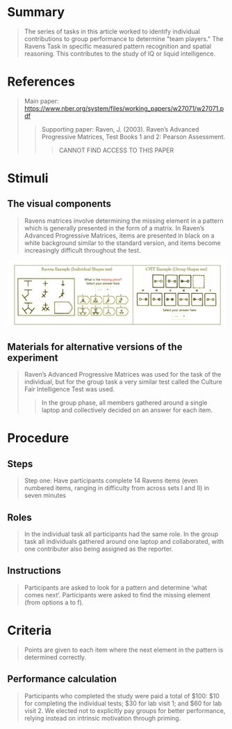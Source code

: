 # Summary
> The series of tasks in this article worked to identify individual contributions to group performance to determine "team players." The Ravens Task in specific measured pattern recognition and spatial reasoning. This contributes to the study of IQ or liquid intelligence. 

# References
> Main paper: https://www.nber.org/system/files/working_papers/w27071/w27071.pdf
> > Supporting paper: Raven, J. (2003). Raven’s Advanced Progressive Matrices, Test Books 1 and 2: Pearson Assessment.
> > > CANNOT FIND ACCESS TO THIS PAPER

# Stimuli
## The visual components
> Ravens matrices involve determining the missing element in a pattern which is generally presented in the form of a matrix.
> In Raven’s Advanced Progressive Matrices, items are presented in black on a white background similar to the standard version, and items become increasingly difficult throughout the test. 
> 
![Example](images/Example.jpg)

## Materials for alternative versions of the experiment 
>  Raven’s Advanced Progressive Matrices was used for the task of the individual, but for the group task a very similar test called the Culture Fair Intelligence Test was used.
> > In the group phase, all members gathered around a single laptop and collectively decided on an answer for each item.

# Procedure
## Steps
> Step one: Have participants complete 14 Ravens items (even numbered items, ranging in difficulty from across sets I and II) in seven minutes 

## Roles 
> In the individual task all participants had the same role.
> In the group task all individuals gathered around one laptop and collaborated, with one contributer also being assigned as the reporter.

## Instructions
> Participants are asked to look for a pattern and determine ‘what comes next’. Participants were asked to find the missing element (from options
a to f). 

# Criteria
>  Points are given to each item where the next element in the pattern is determined correctly.

## Performance calculation
> Participants who completed the study were paid a total of $100: $10 for completing the individual tests; $30 for lab visit 1; and $60 for lab visit 2. We elected not to explicitly pay groups for better performance, relying instead on intrinsic motivation through priming.
